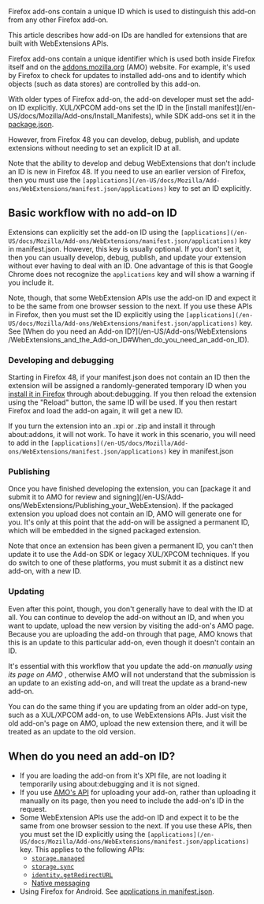 Firefox add-ons contain a unique ID which is used to distinguish this add-on
from any other Firefox add-on.

This article describes how add-on IDs are handled for extensions that are
built with WebExtensions APIs.

Firefox add-ons contain a unique identifier which is used both inside Firefox
itself and on the [addons.mozilla.org](https://addons.mozilla.org/) (AMO)
website. For example, it's used by Firefox to check for updates to installed
add-ons and to identify which objects (such as data stores) are controlled by
this add-on.

With older types of Firefox add-on, the add-on developer must set the add-on
ID explicitly. XUL/XPCOM add-ons set the ID in the [install manifest](/en-
US/docs/Mozilla/Add-ons/Install_Manifests), while SDK add-ons set it in the
[package.json](/en-US/docs/Mozilla/Add-ons/SDK/Tools/package_json).

However, from Firefox 48 you can develop, debug, publish, and update
extensions without needing to set an explicit ID at all.

Note that the ability to develop and debug WebExtensions that don't include an
ID is new in Firefox 48. If you need to use an earlier version of Firefox,
then you must use the `[applications](/en-US/docs/Mozilla/Add-
ons/WebExtensions/manifest.json/applications)` key to set an ID explicitly.

## Basic workflow with no add-on ID

Extensions can explicitly set the add-on ID using the `[applications](/en-
US/docs/Mozilla/Add-ons/WebExtensions/manifest.json/applications)` key in
manifest.json. However, this key is usually optional. If you don't set it,
then you can usually develop, debug, publish, and update your extension
without ever having to deal with an ID. One advantage of this is that Google
Chrome does not recognize the `applications` key and will show a warning if
you include it.

Note, though, that some WebExtension APIs use the add-on ID and expect it to
be the same from one browser session to the next. If you use these APIs in
Firefox, then you must set the ID explicitly using the `[applications](/en-
US/docs/Mozilla/Add-ons/WebExtensions/manifest.json/applications)` key. See
[When do you need an Add-on ID?](/en-US/Add-ons/WebExtensions
/WebExtensions_and_the_Add-on_ID#When_do_you_need_an_add-on_ID).

### Developing and debugging

Starting in Firefox 48, if your manifest.json does not contain an ID then the
extension will be assigned a randomly-generated temporary ID when you [install
it in Firefox](/en-US/Add-ons/WebExtensions/Temporary_Installation_in_Firefox)
through about:debugging. If you then reload the extension using the "Reload"
button, the same ID will be used. If you then restart Firefox and load the
add-on again, it will get a new ID.

If you turn the extension into an .xpi or .zip and install it through
about:addons, it will not work. To have it work in this scenario, you will
need to add in the `[applications](/en-US/docs/Mozilla/Add-
ons/WebExtensions/manifest.json/applications)` key in manifest.json

### Publishing

Once you have finished developing the extension, you can [package it and
submit it to AMO for review and signing](/en-US/Add-
ons/WebExtensions/Publishing_your_WebExtension). If the packaged extension you
upload does not contain an ID, AMO will generate one for you. It's only at
this point that the add-on will be assigned a permanent ID, which will be
embedded in the signed packaged extension.

Note that once an extension has been given a permanent ID, you can't then
update it to use the Add-on SDK or legacy XUL/XPCOM techniques. If you do
switch to one of these platforms, you must submit it as a distinct new add-on,
with a new ID.

### Updating

Even after this point, though, you don't generally have to deal with the ID at
all. You can continue to develop the add-on without an ID, and when you want
to update, upload the new version by visiting the add-on's AMO page. Because
you are uploading the add-on through that page, AMO knows that this is an
update to this particular add-on, even though it doesn't contain an ID.

It's essential with this workflow that you update the add-on _manually using
its page on AMO_ , otherwise AMO will not understand that the submission is an
update to an existing add-on, and will treat the update as a brand-new add-on.

You can do the same thing if you are updating from an older add-on type, such
as a XUL/XPCOM add-on, to use WebExtensions APIs. Just visit the old add-on's
page on AMO, upload the new extension there, and it will be treated as an
update to the old version.

## When do you need an add-on ID?

  * If you are loading the add-on from it's XPI file, are not loading it temporarily using about:debugging and it is not signed.
  * If you use [AMO's API](https://addons-server.readthedocs.io/en/latest/topics/api/signing.html) for uploading your add-on, rather than uploading it manually on its page, then you need to include the add-on's ID in the request.
  * Some WebExtension APIs use the add-on ID and expect it to be the same from one browser session to the next. If you use these APIs, then you must set the ID explicitly using the `[applications](/en-US/docs/Mozilla/Add-ons/WebExtensions/manifest.json/applications)` key. This applies to the following APIs: 
    * [`storage.managed`](/en-US/docs/Mozilla/Add-ons/WebExtensions/API/storage/managed "A storage.StorageArea object that represents the managed storage area. Items in managed storage are set by the domain administrator or other native applications installed on user's computer, and are read-only for the extension. Trying to modify this storage area results in an error.")
    * [`storage.sync`](/en-US/docs/Mozilla/Add-ons/WebExtensions/API/storage/sync "Represents the sync storage area. Items in sync storage are synced by the browser, and are available across all instances of that browser that the user is logged into \(e.g. via Firefox sync, or a Google account\), across different devices.")
    * [`identity.getRedirectURL`](/en-US/docs/Mozilla/Add-ons/WebExtensions/API/identity/getRedirectURL "Generates a URL that you can use as a redirect URL.")
    * [Native messaging](https://developer.mozilla.org/en-US/Add-ons/WebExtensions/Native_messaging)
  * Using Firefox for Android. See [applications in manifest.json](/en-US/Add-ons/WebExtensions/manifest.json/applications).







